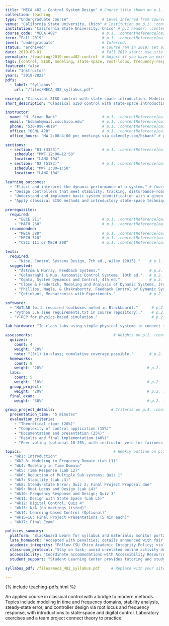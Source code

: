 ```yaml
---
title: "MECA 482 — Control System Design" # Course title shown on p.1. :contentReference[oaicite:0]{index=0}
collection: teaching
type: "Undergraduate course"               # Level inferred from course numbering and prerequisites.
venue: "California State University, Chico" # Institution on p.1. :contentReference[oaicite:1]{index=1}
institution: "California State University, Chico" # p.1 header. :contentReference[oaicite:2]{index=2}
course_code: "MECA 482"                    # p.1. :contentReference[oaicite:3]{index=3}
term: "Fall 2019"                          # p.1. :contentReference[oaicite:4]{index=4}
level: "undergraduate"                     # Inferred.
status: "archived"                         # Course ran in 2019; set as archived for current list.
date: 2019-09-01                           # Fall 2019 start; use site’s preferred date format.
permalink: /teaching/2019-meca482-control  # Adjust if you have an existing URL slug.
tags: [control, SISO, modeling, state-space, root-locus, frequency-response, digital-control, reinforcement-learning] # Topics listed on pp.1–3. :contentReference[oaicite:5]{index=5}
featured: false
role: "Instructor"
years: "2019-2022"
pdfs:
  - label: "Syllabus"
    url: "/files/MECA_482_syllabus.pdf"

excerpt: "Classical SISO control with state-space introduction. Modeling, stability, root locus, frequency response, digital control, labs, and a group project." # Topics pp.1–3. :contentReference[oaicite:6]{index=6}
short_description: "Classical SISO control with state-space introduction. Modeling, stability, root locus, frequency response, digital control, and learning-based control (optional)." # pp.1–3. :contentReference[oaicite:7]{index=7}

instructor:
  name: "H. Sinan Bank"                    # p.1. :contentReference[oaicite:8]{index=8}
  email: "hsbank@mail.csuchico.edu"        # p.1. :contentReference[oaicite:9]{index=9}
  phone: "530-898-4619"                    # p.1. :contentReference[oaicite:10]{index=10}
  office: "OCNL 428"                       # p.1. :contentReference[oaicite:11]{index=11}
  office_hours: "MW 2:00–4:00 pm; meetings via calendly.com/hsbank" # p.1. :contentReference[oaicite:12]{index=12}

sections:
  - section: "01 (3323)"                   # p.1. :contentReference[oaicite:13]{index=13}
    schedule: "MWF 12:00–12:50"
    location: "LANG 104"
  - section: "02 (5182)"                   # p.1. :contentReference[oaicite:14]{index=14}
    schedule: "MWF 1:00–1:50"
    location: "LANG 104"

learning_outcomes:
  - "Elicit and interpret the dynamic performance of a system." # Course Objective 1, p.1. :contentReference[oaicite:15]{index=15}
  - "Design controllers that meet stability, tracking, disturbance-robustness, and frequency-response requirements." # Objective 2, p.1. :contentReference[oaicite:16]{index=16}
  - "Understand and implement basic system identification with a given input." # Objective 3, p.1. :contentReference[oaicite:17]{index=17}
  - "Apply classical SISO methods and introductory state-space techniques." # Coverage bullets, p.1. :contentReference[oaicite:18]{index=18}

prerequisites:
  required:
    - "EECE 211"                           # p.1. :contentReference[oaicite:19]{index=19}
    - "MATH 260"                           # p.1. :contentReference[oaicite:20]{index=20}
  recommended:
    - "MECA 380"                           # p.1. :contentReference[oaicite:21]{index=21}
    - "MECH 320"                           # p.1. :contentReference[oaicite:22]{index=22}
    - "CSCI 111 or MECH 208"               # p.1. :contentReference[oaicite:23]{index=23}

texts:
  required:
    - "Nise, Control Systems Design, 7th ed., Wiley (2015)."    # p.1. :contentReference[oaicite:24]{index=24}
  suggested:
    - "Åström & Murray, Feedback Systems."                      # p.2. :contentReference[oaicite:25]{index=25}
    - "Golnaraghi & Kuo, Automatic Control Systems, 10th ed."   # p.2. :contentReference[oaicite:26]{index=26}
    - "Ogata, System Dynamics and Control, 4th ed."             # p.2. :contentReference[oaicite:27]{index=27}
    - "Close & Frederick, Modeling and Analysis of Dynamic Systems, 3rd ed." # p.2. :contentReference[oaicite:28]{index=28}
    - "Phillips, Nagle, & Chakrabortty, Feedback Control of Dynamic Systems, 4th ed." # p.2. :contentReference[oaicite:29]{index=29}
    - "Çetinkunt, Mechatronics with Experiments."               # p.2. :contentReference[oaicite:30]{index=30}

software:
  - "MATLAB (with required toolboxes noted in Blackboard)."      # p.2. :contentReference[oaicite:31]{index=31}
  - "Python 3.6 (see requirements.txt in course repository)."    # p.2. :contentReference[oaicite:32]{index=32}
  - "V-REP for physics-based simulation."                        # p.2. :contentReference[oaicite:33]{index=33}

lab_hardware: "In-class labs using simple physical systems to connect theory with practice." # p.2. :contentReference[oaicite:34]{index=34}

assessments:                                    # Weights on p.2. :contentReference[oaicite:35]{index=35}
  quizzes:
    count: 4
    weight: "20%"
    note: "(3+1) in-class; cumulative coverage possible."       # p.2. :contentReference[oaicite:36]{index=36}
  homeworks:
    count: 8
    weight: "20%"                                              # p.2. :contentReference[oaicite:37]{index=37}
  labs:
    count: 5
    weight: "10%"                                              # p.2. :contentReference[oaicite:38]{index=38}
  group_project:
    weight: "20%"                                              # p.2. :contentReference[oaicite:39]{index=39}
  final_exam:
    weight: "30%"                                              # p.2. :contentReference[oaicite:40]{index=40}

group_project_details:                         # Criteria on p.4. :contentReference[oaicite:41]{index=41}
  presentation_time: "5 minutes"
  evaluation_criteria:
    - "Theoretical rigor (20%)"
    - "Complexity of control application (15%)"
    - "Documentation and presentation (25%)"
    - "Results and final implementation (40%)"
    - "Peer voting (optional 10–20%, with instructor veto for fairness)"

topics:                                         # Weekly outline on p.3. :contentReference[oaicite:42]{index=42}
  - "Wk1: Introduction"
  - "Wk2–3: Modeling in Frequency Domain (Lab L1)"
  - "Wk4: Modeling in Time Domain"
  - "Wk5: Time Response (Lab L2)"
  - "Wk6: Reduction of Multiple Sub-systems; Quiz 1"
  - "Wk7: Stability (Lab L3)"
  - "Wk8: Steady-State Error; Quiz 2; Final Project Proposal due"
  - "Wk9: Root Locus and Design (Lab L4)"
  - "Wk10: Frequency Response and Design; Quiz 3"
  - "Wk11: Design with State Space (Lab L5)"
  - "Wk12: Digital Control; Quiz 4"
  - "Wk13: N/A (no meetings listed)"
  - "Wk14: Learning-based Control (Optional)"
  - "Wk15–16: Final Project Presentations (5 min each)"
  - "Wk17: Final Exam"

policies_summary:
  platform: "Blackboard Learn for syllabus and materials; monitor portal and public course page." # p.1. :contentReference[oaicite:43]{index=43}
  late_homework: "Accepted with penalties; details announced with fair notice."                    # p.2. :contentReference[oaicite:44]{index=44}
  academic_integrity: "Follow CSU Chico Academic Integrity Policy; violations reported to Office of Student Conduct." # p.4. :contentReference[oaicite:45]{index=45}
  classroom_protocol: "Stay on task; avoid unrelated online activity during class."               # p.4. :contentReference[oaicite:46]{index=46}
  accessibility: "Coordinate accommodations with Accessibility Resource Center (ARC)."            # pp.4–5. :contentReference[oaicite:47]{index=47}
  student_support: "Student Learning Center provides tutoring and study support."                 # p.5. :contentReference[oaicite:48]{index=48}

syllabus_pdf: /files/meca_482_syllabus.pdf     # Replace with your site path to the uploaded PDF.

---
```


{% include teaching-pdfs.html %}

An applied course in classical control with a bridge to modern methods. Topics include modeling in time and frequency domains, stability analysis, steady‑state error, and controller design via root locus and frequency response, with introductions to state‑space and digital control. Laboratory exercises and a team project connect theory to practice.
